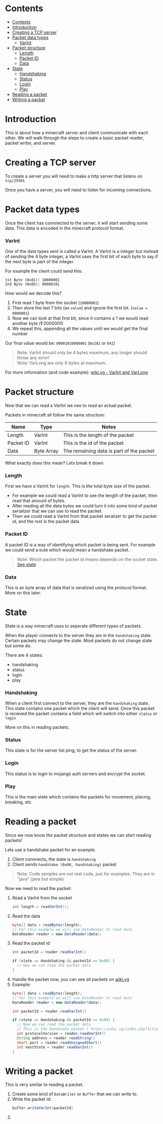 # Contents
- [Contents](#contents)
- [Introduction](#introduction)
- [Creating a TCP server](#creating-a-tcp-server)
- [Packet data types](#packet-data-types)
    - [VarInt](#varint)
- [Packet structure](#packet-structure)
    - [Length](#length)
    - [Packet ID](#packet-id)
    - [Data](#data)
- [State](#state)
    - [Handshaking](#handshaking)
    - [Status](#status)
    - [Login](#login)
    - [Play](#play)
- [Reading a packet](#reading-a-packet)
- [Writing a packet](#writing-a-packet)


# Introduction
This is about how a minecraft server and client communicate with each other. We will walk through the steps to create a basic packet reader, packet writer, and server.

# Creating a TCP server
To create a server you will need to make a http server that listens on `tcp/25565`

Once you have a server, you will need to listen for incoming connections.

# Packet data types
Once the client has connnected to the server, it will start sending some data. This data is encoded in the minecraft protocol format.

### VarInt
One of the data types sent is called a VarInt. A VarInt is a integer but instead of sending the 4 byte integer, a VarInt uses the first bit of each byte to say if the next byte is part of the integer.

For example the client could send this:

```
1st Byte (0x81): 10000001
2nd Byte (0x05): 00000101
```

How would we decode this?

1. First read 1 byte from the socket (`10000001`)
2. Then store the last 7 bits (as `value`) and ignore the first bit. (`value = 0000001`)
3. Now we can look at that first bit, since it contains a 1 we would read another byte (**__1__** 0000001)
4. We repeat this, appending all the values until we would get the final number

Our final value would be: `00001010000001` (`0x281` or `641`)

> Note: VarInt should only be 4 bytes maximum, any longer should throw any error!\
> Note: VarLong are only 8 bytes at maximum.

For more information (and code example): [wiki.vg - VarInt and VarLong](https://wiki.vg/index.php?title=Protocol#VarInt_and_VarLong)

# Packet structure
Now that we can read a VarInt we nee to read an actual packet.

Packets in minecraft all follow the same structure:

| Name | Type | Notes |
| --- | --- | --- |
| Length | VarInt | This is the length of the packet |
| Packet ID | VarInt | This is the id of the packet |
| Data | Byte Array | The remaining data is part of the packet |

What exactly does this mean? Lets break it down.

### Length
First we have a VarInt for `length`. This is the total byte size of the packet.

- For example we could read a VarInt to see the length of the packet, then read that amount of bytes.
- After reading all the data bytes we could turn it into some kind of packet serializer that we can use to read the packet.
- Then we could read a VarInt from that packet seralizer to get the packet id, and the rest is the packet data

### Packet ID
A packet ID is a way of identifying which packet is being sent. For example we could send a `0x00` which would mean a handshake packet.

> Note: Which packet the packet id means depends on the socket state. [See state](#state)

### Data
This is an byte array of data that is seralized using the protocol format. More on this later.

# State
State is a way minecraft uses to seperate different types of packets.

When the player connects to the server they are in the `handshaking` state. Certain packets may change the state. Most packets do not change state but some do.

There are 4 states:
- handshaking
- status
- login
- play

### Handshaking
When a client first connect to the server, they are the `handshaking` state. This state contains one packet which the client will send. Once this packet is recieved the packet contains a field which will switch into either `status` or `login`

More on this in reading packets.

### Status
This state is for the server list ping, to get the status of the server.

### Login
This status is to login to mojangs auth servers and encrypt the socket.

### Play
This is the main state which contains the packets for movement, placing, breaking, etc.

# Reading a packet

Since we now know the packet structure and states we can start reading packets!

Lets use a handshake packet for an example.

1. Client connnects, the state is `handshaking`
2. Client sends `handshake (0x00, handshaking)` packet


> Note: Code samples are not real code, just for examples. They are in "java" (java but simple)

Now we need to read the packet:
1. Read a VarInt from the socket
    ```java
    int length = readVarInt();
    ```
2. Read the data
    ```java
    byte[] data = readBytes(length);
    // For this example we will use DataReader to read data
    DataReader reader = new DataReader(data);
    ```
3. Read the packet id
    ```java
    int packetId = reader.readVarInt()

    if (state == Handshaking && packetId == 0x00) {
      // Now we can read the packet data
    }
    ```
4. Handle the packet now, you can see all packets on [wiki.vg](https://wiki.vg/index.php?title=Protocol)
5. Example:
    ```java
    byte[] data = readBytes(length);
    // For this example we will use DataReader to read data
    DataReader reader = new DataReader(data);

    int packetId = reader.readVarInt()

    if (state == Handshaking && packetId == 0x00) {
      // Now we can read the packet data
      // This is the handshake packet ( https://wiki.vg/index.php?title=Protocol&oldid=7368#Handshake )
      int protocolVersion = reader.readVarInt()
      String address = reader.readString()
      short port = reader.readUnsignedShort()
      int nextState = reader.readVarInt()
    }
    ```

# Writing a packet

This is very similar to reading a packet.

1. Create some kind of `DataWriter` or `Buffer` that we can write to.
2. Write the packet id:
   ```java
   buffer.writeVarInt(packetId)
   ```
3. 